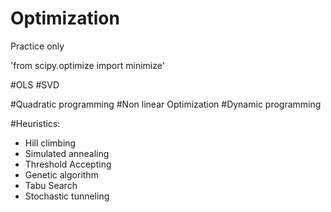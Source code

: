 # Optimization
Practice only

'from scipy.optimize import minimize'

#OLS
#SVD

#Quadratic programming
#Non linear Optimization
#Dynamic programming


#Heuristics:
- Hill climbing
- Simulated annealing
- Threshold Accepting
- Genetic algorithm
- Tabu Search
- Stochastic tunneling
